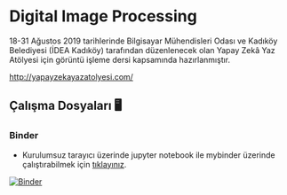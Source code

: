 # Digital Image Processing
18-31 Ağustos 2019 tarihlerinde Bilgisayar Mühendisleri Odası ve Kadıköy Belediyesi (İDEA Kadıköy) tarafından düzenlenecek olan Yapay Zekâ Yaz Atölyesi için görüntü işleme dersi kapsamında hazırlanmıştır.

http://yapayzekayazatolyesi.com/



## Çalışma Dosyaları 🖥️

### Binder

- Kurulumsuz tarayıcı üzerinde jupyter notebook ile mybinder üzerinde çalıştırabilmek için [tıklayınız](https://mybinder.org/v2/gh/yavuzKomecoglu/digital_image_processing/master).

[![Binder](https://mybinder.org/badge_logo.svg)](https://mybinder.org/v2/gh/yavuzKomecoglu/digital_image_processing/master)
